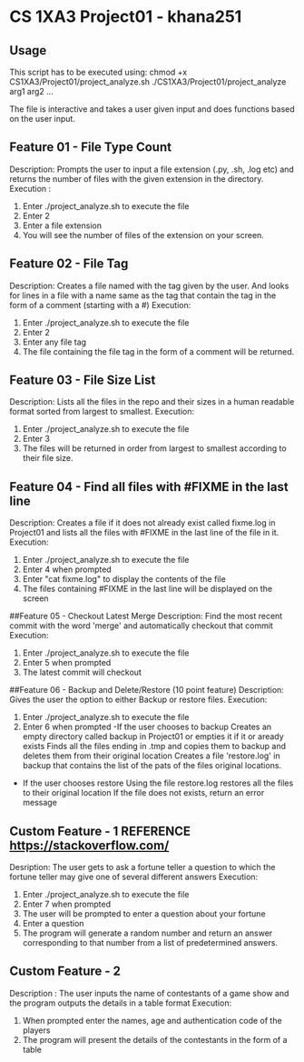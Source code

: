 # CS 1XA3 Project01 - khana251
## Usage 
This script has to be executed using:
chmod +x CS1XA3/Project01/project_analyze.sh
./CS1XA3/Project01/project_analyze arg1 arg2 ...

The file is interactive and takes a user given input and does functions based on the user input.


## Feature 01 - File Type Count
Description: Prompts the user to input a file extension (.py, .sh, .log etc) and returns the number of files with the given extension in the directory.
Execution : 
1. Enter ./project_analyze.sh to execute the file
2. Enter 2
3. Enter a file extension
4. You will see the number of files of the extension on your screen.

## Feature 02 - File Tag
Description: Creates a file named with the tag given by the user. And looks for lines in a file with a name same as the tag that contain the tag in the form of a comment (starting with a #)
Execution:
1. Enter ./project_analyze.sh to execute the file
2. Enter 2
3. Enter any file tag
4. The file containing the file tag in the form of a comment will be returned.

## Feature 03 - File Size List
Description: Lists all the files in the repo and their sizes in a human readable format sorted from largest to smallest.
Execution: 
1. Enter ./project_analyze.sh to execute the file
2. Enter 3
3. The files will be returned in order from largest to smallest according to their file size.

## Feature 04 - Find all files with #FIXME in the last line
Description: Creates a file if it does not already exist called fixme.log in Project01 and lists all the files with #FIXME in the last line of the file in it.
Execution:
1. Enter ./project_analyze.sh to execute the file
2. Enter 4 when prompted
3. Enter "cat fixme.log" to display the contents of the file
4. The files containing #FIXME in the last line will be displayed on the screen

##Feature 05 - Checkout Latest Merge
Description: Find the most recent commit with the word 'merge' and automatically checkout that commit
Execution:
1. Enter ./project_analyze.sh to execute the file
2. Enter 5 when prompted
3. The latest commit will checkout

##Feature 06 - Backup and Delete/Restore (10 point feature)
Description: Gives the user the option to either Backup or restore files.
Execution:
1. Enter ./project_analyze.sh to execute the file
2. Enter 6 when prompted
-If the user chooses to backup
	Creates an empty directory called backup in Project01 or empties it if it or aready exists
	Finds all the files ending in .tmp and copies them to backup and deletes them from their original location
	Creates a file 'restore.log' in backup that contains the list of the pats of the files original locations.
- If the user chooses restore
	Using the file restore.log restores all the files to their original location
	If the file does not exists, return an error message

## Custom Feature - 1 REFERENCE https://stackoverflow.com/ 
Desription: The user gets to ask a fortune teller a question to which the fortune teller may give one of several different answers
Execution:
1. Enter ./project_analyze.sh to execute the file
2. Enter 7 when prompted
3. The user will be prompted to enter a question about your fortune
4. Enter a question
5. The program will generate a random number and return an answer corresponding to that number from a list of predetermined answers. 

## Custom Feature - 2
Description : The user inputs the name of contestants of a game show and the program outputs the details in a table format
Execution:
1. When prompted enter the names, age and authentication code of the players
2. The program will present the details of the contestants in the form of a table 
